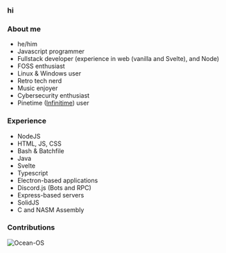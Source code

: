 ### hi
### About me
<ul>
<li>he/him</li>
<li>Javascript programmer</li>
<li>Fullstack developer (experience in web (vanilla and Svelte), and Node)</li>
<li>FOSS enthusiast</li>
<li>Linux & Windows user</li>
<li>Retro tech nerd</li>
<li>Music enjoyer</li>
<li>Cybersecurity enthusiast</li>
<li>Pinetime (<a href="https://github.com/InfiniTimeOrg/InfiniTime">Infinitime</a>) user</li>
</ul>

### Experience
<ul>
  <li>NodeJS</li>
  <li>HTML, JS, CSS</li>
  <li>Bash & Batchfile</li>
  <li>Java</li>
  <li>Svelte</li>
  <li>Typescript</li>
  <li>Electron-based applications</li>
  <li>Discord.js (Bots and RPC)</li>
  <li>Express-based servers</li>
  <li>SolidJS</li>
  <li>C and NASM Assembly</li>
</ul>
<!-- <img align="center" src="https://github-readme-stats.vercel.app/api/top-langs?username=Ocean-OS&show_icons=true&locale=en&layout=compact&theme=dark&bg_color=000000&text_color=ffffff" alt="Ocean-OS" /> -->
  
### Contributions
<img align="center" src="https://github-readme-stats.vercel.app/api?username=Ocean-OS&show_icons=true&locale=en&theme=dark&bg_color=000000" alt="Ocean-OS" />

